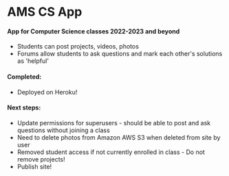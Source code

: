 # AMS CS App
#### App for Computer Science classes 2022-2023 and beyond
- Students can post projects, videos, photos
- Forums allow students to ask questions and mark each other's solutions as 'helpful'

#### Completed:
- Deployed on Heroku!

#### Next steps:
- Update permissions for superusers - should be able to post and ask questions without
  joining a class
- Need to delete photos from Amazon AWS S3 when deleted from site by user
- Removed student access if not currently enrolled in class - Do not remove projects!
- Publish site!